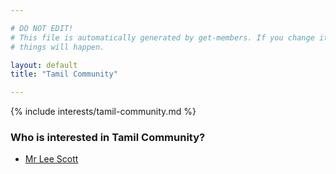 ```yaml
---

# DO NOT EDIT!
# This file is automatically generated by get-members. If you change it, bad
# things will happen.

layout: default
title: "Tamil Community"

---
```


{% include interests/tamil-community.md %}

### Who is interested in Tamil Community?


* [Mr Lee Scott](../members/mr-lee-scott.html)
